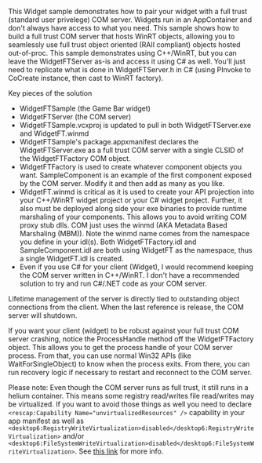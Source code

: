 This Widget sample demonstrates how to pair your widget with a full trust (standard user privelege) COM server. Widgets run in an AppContainer and don't always have access to what you need.
This sample shows how to build a full trust COM server that hosts WinRT objects, allowing you to seamlessly use full trust object oriented (RAII compliant) objects hosted out-of-proc. This sample demonstrates using C++/WinRT, but you can leave the WidgetFTServer as-is and access it using C# as well. You'll just need to replicate what is done in WidgetFTServer.h in C# (using PInvoke to CoCreate instance, then cast to WinRT factory). 

Key pieces of the solution
- WidgetFTSample (the Game Bar widget)
- WidgetFTServer (the COM server)
- WidgetFTSample.vcxproj is updated to pull in both WidgetFTServer.exe and WidgetFT.winmd
- WidgetFTSample's package.appxmanifest declares the WidgetFTServer.exe as a full trust COM server with a single CLSID of the WidgetFTFactory COM object. 
- WidgetFTFactory is used to create whatever component objects you want. SampleComponent is an example of the first component exposed by the COM server. Modify it and then add as many as you like.
- WidgetFT.winmd is critical as it is used to create your API projection into your C++/WinRT widget project or your C# widget project. Further, it also must be deployed along side your exe binaries to provide runtime marshaling of your components. This allows you to avoid writing COM proxy stub dlls. COM just uses the winmd (AKA Metadata Based Marshaling (MBM)). Note the winmd name comes from the namespace you define in your idl(s). Both WidgetFTFactory.idl and SampleComponent.idl are both using WidgetFT as the namespace, thus a single WidgetFT.idl is created. 
- Even if you use C# for your client (Widget), I would recommend keeping the COM server written in C++/WinRT. I don't have a recommended solution to try and run C#/.NET code as your COM server. 

Lifetime management of the server is directly tied to outstanding object connections from the client. When the last reference is release, the COM server will shutdown.

If you want your client (widget) to be robust against your full trust COM server crashing, notice the ProcessHandle method off the WidgetFTFactory object. This allows you to get the process handle of your COM server process. From that, you can use normal Win32 APIs (like WaitForSingleObject) to know when the process exits. From there, you can run recovery logic if necessary to restart and reconnect to the COM server. 

Please note: Even though the COM server runs as full trust, it still runs in a helium container. This means some registry read/writes file read/writes may be virtualized. If you want to avoid those things as well you need to declare `<rescap:Capability Name="unvirtualizedResources" />` capability in your app manifest as well as `<desktop6:RegistryWriteVirtualization>disabled</desktop6:RegistryWriteVirtualization>` and/or `<desktop6:FileSystemWriteVirtualization>disabled</desktop6:FileSystemWriteVirtualization>`. See [this link](https://learn.microsoft.com/en-us/uwp/schemas/appxpackage/uapmanifestschema/element-desktop6-filesystemwritevirtualization) for more info.
